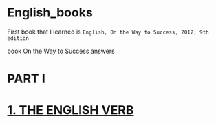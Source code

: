 # English_books
First book that I learned is `English, On the Way to Success, 2012, 9th edition`

book On the Way to Success answers

# PART I
# [1. THE ENGLISH VERB](On_the_Way_to_Success/1./1.README.md)
